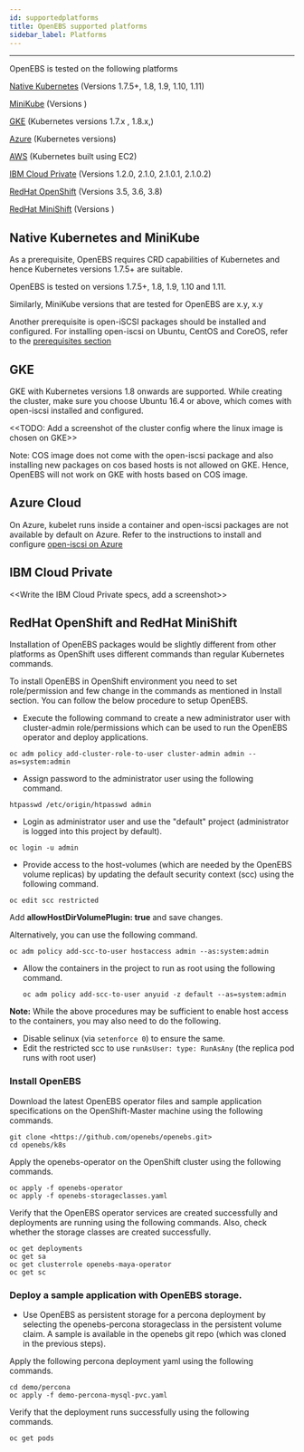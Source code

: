```yaml
---
id: supportedplatforms
title: OpenEBS supported platforms
sidebar_label: Platforms
---
```


------

OpenEBS is tested on the following platforms

[Native Kubernetes](#NativeK8s) (Versions 1.7.5+, 1.8, 1.9, 1.10, 1.11)

[MiniKube](#MiniKube) (Versions )

[GKE](#GKE) (Kubernetes versions 1.7.x , 1.8.x,)

[Azure](#Azure) (Kubernetes versions)

[AWS](#AWS) (Kubernetes built using EC2)

[IBM Cloud Private](#IBM) (Versions 1.2.0, 2.1.0, 2.1.0.1, 2.1.0.2) 

[RedHat OpenShift](#OpenShift) (Versions 3.5, 3.6, 3.8)

[RedHat MiniShift](#OpenShift) (Versions )



<a name="NativeK8s"></a>

<a name="MiniKube"></a>

## Native Kubernetes and MiniKube

As a prerequisite, OpenEBS requires CRD capabilities of Kubernetes and hence Kubernetes versions 1.7.5+ are suitable. 

OpenEBS is tested on versions 1.7.5+, 1.8, 1.9, 1.10 and 1.11.

Similarly, MiniKube versions that are tested for OpenEBS are x.y, x.y

Another prerequisite is open-iSCSI packages should be installed and configured. For installing open-iscsi on Ubuntu, CentOS and CoreOS, refer to the [prerequisites section](/docs/prerequisites.html#iSCSIConfig) 

<a name="GKE"></a>

## GKE

GKE with Kubernetes versions 1.8 onwards are supported. While creating the cluster, make sure you choose Ubuntu 16.4 or above, which comes with open-iscsi installed and configured.

<<TODO: Add a screenshot of the cluster config where the linux image is chosen on GKE>>

Note: COS image does not come with the open-iscsi package and also installing new packages on cos based hosts is not allowed on GKE. Hence, OpenEBS will not work on GKE with hosts based on COS image.

<a name="Azure"></a>

## Azure Cloud

On Azure, kubelet runs inside a container and open-iscsi packages are not available by default on Azure. Refer to the instructions to install and configure [open-iscsi on Azure](/docs/prerequisites.html#Azure)

<a name="IBM"></a>

## IBM Cloud Private

<<Write the IBM Cloud Private specs, add a screenshot>>

<a name="OpenShift"></a>

## RedHat OpenShift and RedHat MiniShift

Installation of OpenEBS packages would be slightly different from other platforms as OpenShift uses different commands than regular Kubernetes commands. 

To install OpenEBS in OpenShift environment you need to set role/permission and few change in the commands as mentioned in Install section. You can follow the below procedure to setup OpenEBS.

- Execute the following command to create a new administrator user with cluster-admin role/permissions which can be used to run the OpenEBS operator and deploy applications.

```
oc adm policy add-cluster-role-to-user cluster-admin admin --as=system:admin
```

- Assign password to the administrator user using the following command.

```
htpasswd /etc/origin/htpasswd admin
```

- Login as administrator user and use the "default" project (administrator is logged into this project by default).

```
oc login -u admin
```

- Provide access to the host-volumes (which are needed by the OpenEBS volume replicas) by updating the default security context (scc) using the following command.

```
oc edit scc restricted
```

Add **allowHostDirVolumePlugin: true** and save changes.

Alternatively, you can use the following command.

```
oc adm policy add-scc-to-user hostaccess admin --as:system:admin
```

- Allow the containers in the project to run as root using the following command.

  ```
  oc adm policy add-scc-to-user anyuid -z default --as=system:admin
  ```

**Note:** While the above procedures may be sufficient to enable host access to the containers, you may also need to do the following.

- Disable selinux (via `setenforce 0`) to ensure the same.
- Edit the restricted scc to use `runAsUser: type: RunAsAny` (the replica pod runs with root user)

### Install OpenEBS

Download the latest OpenEBS operator files and sample application specifications on the OpenShift-Master machine using the following commands.

```
git clone <https://github.com/openebs/openebs.git> 
cd openebs/k8s
```

Apply the openebs-operator on the OpenShift cluster using the following commands.

```
oc apply -f openebs-operator 
oc apply -f openebs-storageclasses.yaml
```

Verify that the OpenEBS operator services are created successfully and deployments are running using the following commands. Also, check whether the storage classes are created successfully.

```
oc get deployments
oc get sa
oc get clusterrole openebs-maya-operator
oc get sc
```

### Deploy a sample application with OpenEBS storage.

- Use OpenEBS as persistent storage for a percona deployment by selecting the openebs-percona storageclass in the persistent volume claim. A sample is available in the openebs git repo (which was cloned in the previous steps).

Apply the following percona deployment yaml using the following commands.

```
cd demo/percona 
oc apply -f demo-percona-mysql-pvc.yaml
```

Verify that the deployment runs successfully using the following commands.

```
oc get pods
```



<!-- Hotjar Tracking Code for https://docs.openebs.io -->
<script>
   (function(h,o,t,j,a,r){
       h.hj=h.hj||function(){(h.hj.q=h.hj.q||[]).push(arguments)};
       h._hjSettings={hjid:785693,hjsv:6};
       a=o.getElementsByTagName('head')[0];
       r=o.createElement('script');r.async=1;
       r.src=t+h._hjSettings.hjid+j+h._hjSettings.hjsv;
       a.appendChild(r);
   })(window,document,'https://static.hotjar.com/c/hotjar-','.js?sv=');
</script>
